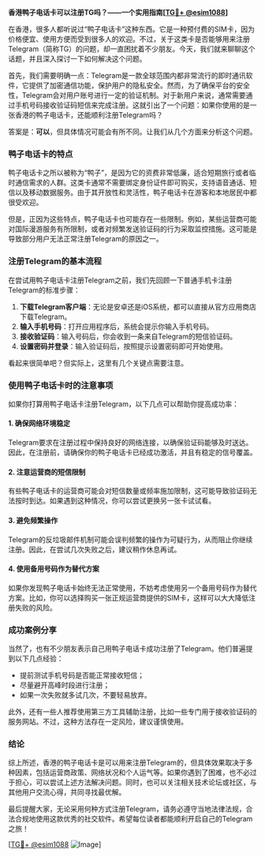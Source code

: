**香港鸭子电话卡可以注册TG吗？——一个实用指南[[TG💪+ @esim1088](https://t.me/s/esim1088)]**

在香港，很多人都听说过“鸭子电话卡”这种东西。它是一种预付费的SIM卡，因为价格便宜、使用方便而受到很多人的欢迎。不过，关于这类卡是否能够用来注册Telegram（简称TG）的问题，却一直困扰着不少朋友。今天，我们就来聊聊这个话题，并且深入探讨一下如何解决这个问题。

首先，我们需要明确一点：Telegram是一款全球范围内都非常流行的即时通讯软件，它提供了加密通信功能，保护用户的隐私安全。然而，为了确保平台的安全性，Telegram会对用户账号进行一定的验证机制。对于新用户来说，通常需要通过手机号码接收验证码短信来完成注册。这就引出了一个问题：如果你使用的是一张香港的鸭子电话卡，还能顺利注册Telegram吗？

答案是：**可以**，但具体情况可能会有所不同。让我们从几个方面来分析这个问题。

### 鸭子电话卡的特点

鸭子电话卡之所以被称为“鸭子”，是因为它的资费非常低廉，适合短期旅行或者临时通信需求的人群。这类卡通常不需要绑定身份证件即可购买，支持语音通话、短信以及移动数据服务。由于其开放性和灵活性，鸭子电话卡在游客和本地居民中都很受欢迎。

但是，正因为这些特点，鸭子电话卡也可能存在一些限制。例如，某些运营商可能对国际漫游服务有所限制，或者对频繁发送验证码的行为采取监控措施。这可能是导致部分用户无法正常注册Telegram的原因之一。

### 注册Telegram的基本流程

在尝试用鸭子电话卡注册Telegram之前，我们先回顾一下普通手机卡注册Telegram的标准步骤：

1. **下载Telegram客户端**：无论是安卓还是iOS系统，都可以直接从官方应用商店下载Telegram。
2. **输入手机号码**：打开应用程序后，系统会提示你输入手机号码。
3. **接收验证码**：输入号码后，你会收到一条来自Telegram的短信验证码。
4. **设置密码并登录**：输入验证码后，按照提示设置密码即可开始使用。

看起来很简单吧？但实际上，这里有几个关键点需要注意。

### 使用鸭子电话卡时的注意事项

如果你打算用鸭子电话卡注册Telegram，以下几点可以帮助你提高成功率：

#### 1. 确保网络环境稳定
Telegram要求在注册过程中保持良好的网络连接，以确保验证码能够及时送达。因此，在注册前，请确保你的鸭子电话卡已经成功激活，并且有稳定的信号覆盖。

#### 2. 注意运营商的短信限制
有些鸭子电话卡的运营商可能会对短信数量或频率施加限制，这可能导致验证码无法按时到达。如果遇到这种情况，你可以尝试更换另一张卡试试看。

#### 3. 避免频繁操作
Telegram的反垃圾邮件机制可能会误判频繁的操作为可疑行为，从而阻止你继续注册。因此，在尝试几次失败之后，建议稍作休息再试。

#### 4. 使用备用号码作为替代方案
如果你发现鸭子电话卡始终无法正常使用，不妨考虑使用另一个备用号码作为替代方案。比如，你可以选择购买一张正规运营商提供的SIM卡，这样可以大大降低注册失败的风险。

### 成功案例分享

当然了，也有不少朋友表示自己用鸭子电话卡成功注册了Telegram。他们普遍提到以下几点经验：

- 提前测试手机号码是否能正常接收短信；
- 尽量避开高峰时段进行注册；
- 如果一次失败就多试几次，不要轻易放弃。

此外，还有一些人推荐使用第三方工具辅助注册，比如一些专门用于接收验证码的服务网站。不过，这种方法存在一定风险，建议谨慎使用。

### 结论

综上所述，香港的鸭子电话卡是可以用来注册Telegram的，但具体效果取决于多种因素，包括运营商政策、网络状况和个人运气等。如果你遇到了困难，也不必过于担心，可以尝试上述方法解决问题。同时，也可以关注相关技术论坛或社区，与其他用户交流心得，共同寻找最优解。

最后提醒大家，无论采用何种方式注册Telegram，请务必遵守当地法律法规，合法合规地使用这款优秀的社交软件。希望每位读者都能顺利开启自己的Telegram之旅！

[[TG💪+ @esim1088](https://t.me/s/esim1088) ![Image](https://i.postimg.cc/4NQfJmqS/Snipaste-2025-05-13-00-14-12.png)]